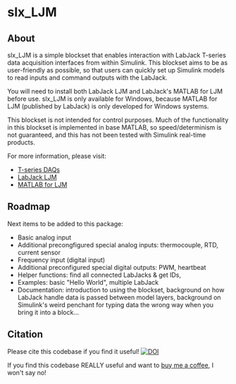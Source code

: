 # slx_LJM

## About
slx_LJM is a simple blockset that enables interaction with LabJack T-series data acquisition interfaces from within Simulink. This blockset aims to be as user-friendly as possible, so that users can quickly set up Simulink models to read inputs and command outputs with the LabJack.

You will need to install both LabJack LJM and LabJack's MATLAB for LJM before use. slx_LJM is only available for Windows, because MATLAB for LJM (published by LabJack) is only developed for Windows systems.

This blockset is not intended for control purposes. Much of the functionality in this blockset is implemented in base MATLAB, so speed/determinism is not guaranteed, and this has not been tested with Simulink real-time products.

For more information, please visit:  
* [T-series DAQs](https://labjack.com/pages/support?doc=/datasheets/t-series-datasheet/t-series-datasheet-overview/)
* [LabJack LJM](https://labjack.com/pages/support?doc=%2Fsoftware-driver%2Finstaller-downloads%2Fljm-software-installers-t4-t7-digit%2F)
* [MATLAB for LJM](https://labjack.com/pages/support?doc=%2Fsoftware-driver%2Fexample-codewrappers%2Fmatlab-for-ljm-windows%2F) 

## Roadmap
Next items to be added to this package:
* Basic analog input
* Additional precongfigured special analog inputs: thermocouple, RTD, current sensor
* Frequency input (digital input)
* Additional preconfigured special digital outputs: PWM, heartbeat
* Helper functions: find all connected LabJacks & get IDs, <other>
* Examples: basic "Hello World", multiple LabJack
* Documentation: introduction to using the blockset, background on how LabJack handle data is passed between model layers, background on Simulink's weird penchant for typing data the wrong way when you bring it into a block...

## Citation

Please cite this codebase if you find it useful!   [![DOI](https://zenodo.org/badge/727206724.svg)](https://zenodo.org/doi/10.5281/zenodo.10256471)

If you find this codebase REALLY useful and want to [buy me a coffee](https://www.paypal.com/paypalme/julianlelandbell), I won't say no!
